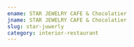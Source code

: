 ```yaml
---
ename: STAR JEWELRY CAFE & Chocolatier
jname: STAR JEWELRY CAFE & Chocolatier
slug: star-juwerly
category: interior-restaurant
---
```

